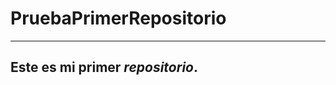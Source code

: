 # PruebaPrimerRepositorio


---------------------------------
Este es mi primer *repositorio*.
-------------------------------------
